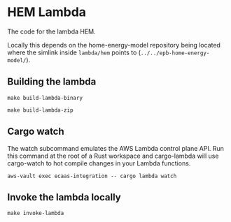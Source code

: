 # HEM Lambda

The code for the lambda HEM.

Locally this depends on the home-energy-model repository being located where the simlink inside `lambda/hem` points to (`../../epb-home-energy-model/`).

## Building the lambda

`make build-lambda-binary`

`make build-lambda-zip`


## Cargo watch

The watch subcommand emulates the AWS Lambda control plane API. Run this command at the root of a Rust workspace and cargo-lambda will use cargo-watch to hot compile changes in your Lambda functions.


`aws-vault exec ecaas-integration -- cargo lambda watch`

## Invoke the lambda locally

`make invoke-lambda`

